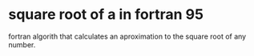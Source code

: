 # square root of a in fortran 95
 fortran algorith that calculates an aproximation to the square root of any number.
